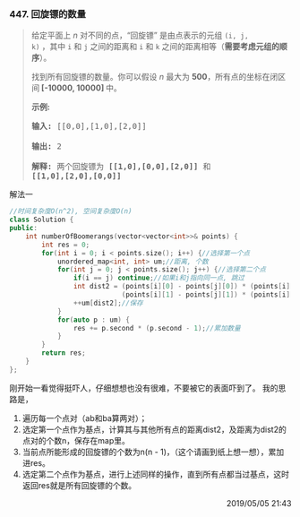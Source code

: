 ### 447. 回旋镖的数量

> <div class="content__2ebE"><p>给定平面上<em>&nbsp;n </em>对不同的点，“回旋镖”
> 是由点表示的元组&nbsp;<code>(i, j,
> k)</code>&nbsp;，其中&nbsp;<code>i</code>&nbsp;和&nbsp;<code>j</code>&nbsp;之间的距离和&nbsp;<code>i</code>&nbsp;和&nbsp;<code>k</code>&nbsp;之间的距离相等（<strong>需要考虑元组的顺序</strong>）。</p>
> 
> <p>找到所有回旋镖的数量。你可以假设<em>&nbsp;n </em>最大为
> <strong>500</strong>，所有点的坐标在闭区间<strong> [-10000, 10000]
> </strong>中。</p>
> 
> <p><strong>示例:</strong></p>
> 
> <pre><strong>输入:</strong> [[0,0],[1,0],[2,0]]
> 
> <strong>输出:</strong> 2
> 
> <strong>解释:</strong> 两个回旋镖为 <strong>[[1,0],[0,0],[2,0]]</strong> 和
> <strong>[[1,0],[2,0],[0,0]]</strong> </pre> </div>

解法一
```cpp
//时间复杂度O(n^2), 空间复杂度O(n)
class Solution {
public:
    int numberOfBoomerangs(vector<vector<int>>& points) {
        int res = 0;
        for(int i = 0; i < points.size(); i++) {//选择第一个点
            unordered_map<int, int> um;//距离, 个数
            for(int j = 0; j < points.size(); j++) {//选择第二个点
                if(i == j) continue;//如果i和j指向同一点, 跳过
                int dist2 = (points[i][0] - points[j][0]) * (points[i][0] - points[j][0]) + 
                            (points[i][1] - points[j][1]) * (points[i][1] - points[j][1]);//计算距离
                ++um[dist2];//保存
            }
            for(auto p : um) {
                res += p.second * (p.second - 1);//累加数量
            }
        }
        return res;
    }
};
```

刚开始一看觉得挺吓人，仔细想想也没有很难，不要被它的表面吓到了。
我的思路是，
1. 遍历每一个点对（ab和ba算两对）；
2. 选定第一个点作为基点，计算其与其他所有点的距离dist2，及距离为dist2的点对的个数n，保存在map里。
3. 当前点所能形成的回旋镖的个数为n(n - 1)，（这个请画到纸上想一想），累加进res。
4. 选定第二个点作为基点，进行上述同样的操作，直到所有点都当过基点，这时返回res就是所有回旋镖的个数。

<div style="text-align: right">   2019/05/05 21:43 </div>
